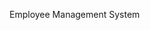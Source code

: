 





Employee Management System














































































